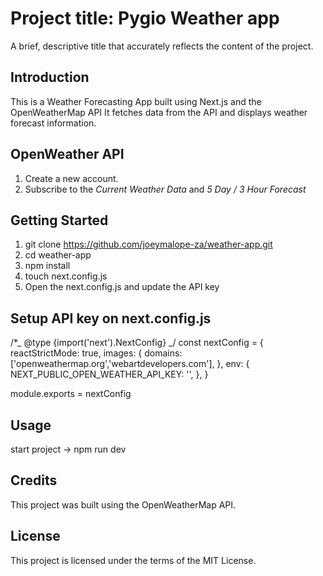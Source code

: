 # Project title: Pygio Weather app

A brief, descriptive title that accurately reflects the content of the project.

## Introduction

This is a Weather Forecasting App built using Next.js and the OpenWeatherMap API It fetches data from the API and displays weather forecast information.

## OpenWeather API

1. Create a new account.
2. Subscribe to the _Current Weather Data_ and _5 Day / 3 Hour Forecast_

## Getting Started

1. git clone https://github.com/joeymalope-za/weather-app.git
2. cd weather-app
3. npm install
4. touch next.config.js
5. Open the next.config.js and update the API key

## Setup API key on next.config.js

/\*_ @type {import('next').NextConfig} _/
const nextConfig = {
reactStrictMode: true,
images: {
domains: ['openweathermap.org','webartdevelopers.com'],
},
env: {
NEXT_PUBLIC_OPEN_WEATHER_API_KEY: '',
},
}

module.exports = nextConfig

## Usage

start project -> npm run dev

## Credits

This project was built using the OpenWeatherMap API.

## License

This project is licensed under the terms of the MIT License.

